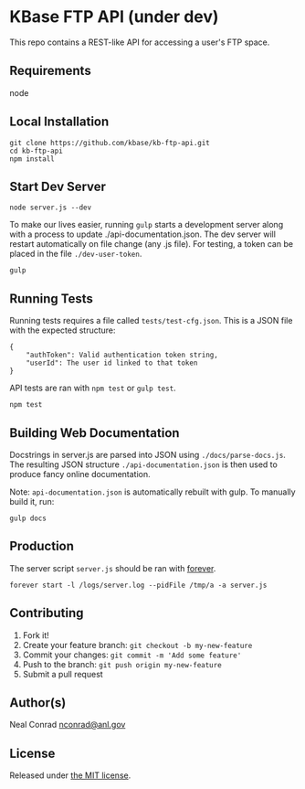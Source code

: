 
# KBase FTP API (under dev)

This repo contains a REST-like API for accessing a user's FTP space.


## Requirements

node


## Local Installation

```
git clone https://github.com/kbase/kb-ftp-api.git
cd kb-ftp-api
npm install
```


## Start Dev Server

```
node server.js --dev
```

To make our lives easier, running `gulp` starts a development server along with a process to
update ./api-documentation.json.  The dev server will restart automatically on file change (any .js file).
For testing, a token can be placed in the file `./dev-user-token`.

```
gulp
```

## Running Tests

Running tests requires a file called `tests/test-cfg.json`. This is a JSON file with the expected structure:
```
{
    "authToken": Valid authentication token string,
    "userId": The user id linked to that token
}
```
API tests are ran with `npm test` or `gulp test`.

```
npm test
```


## Building Web Documentation

Docstrings in server.js are parsed into JSON using `./docs/parse-docs.js`.
The resulting JSON structure `./api-documentation.json` is then used to produce
fancy online documentation.

Note: `api-documentation.json` is automatically rebuilt with gulp.
To manually build it, run:

```
gulp docs
```


## Production

The server script `server.js` should be ran with <a href="https://github.com/foreverjs/forever">forever</a>.

```
forever start -l /logs/server.log --pidFile /tmp/a -a server.js
```


## Contributing

1. Fork it!
2. Create your feature branch: `git checkout -b my-new-feature`
3. Commit your changes: `git commit -m 'Add some feature'`
4. Push to the branch: `git push origin my-new-feature`
5. Submit a pull request

## Author(s)

Neal Conrad <nconrad@anl.gov>


## License

Released under [the MIT license](https://github.com/nconrad/kb-ftp-api/blob/master/LICENSE).
